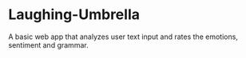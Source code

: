 # Laughing-Umbrella
A basic web app that analyzes user text input and rates the emotions, sentiment and grammar.
